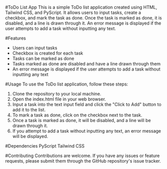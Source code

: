 #ToDo List App
This is a simple ToDo list application created using HTML, Tailwind CSS, and PyScript. It allows users to input tasks, create a checkbox, and mark the task as done. Once the task is marked as done, it is disabled, and a line is drawn through it. An error message is displayed if the user attempts to add a task without inputting any text.

#Features
- Users can input tasks
- Checkbox is created for each task
- Tasks can be marked as done
- Tasks marked as done are disabled and have a line drawn through them
- An error message is displayed if the user attempts to add a task without inputting any text

#Usage
To use the ToDo list application, follow these steps:
1) Clone the repository to your local machine.
2) Open the index.html file in your web browser.
3) Input a task into the text input field and click the "Click to Add" button to add it to the list.
4) To mark a task as done, click on the checkbox next to the task.
5) Once a task is marked as done, it will be disabled, and a line will be drawn through it.
6) If you attempt to add a task without inputting any text, an error message will be displayed.

#Dependencies
PyScript
Tailwind CSS

#Contributing
Contributions are welcome. If you have any issues or feature requests, please submit them through the GitHub repository's issue tracker.
